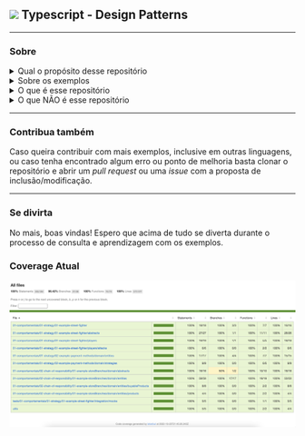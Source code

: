 ## <img src="https://cdn.worldvectorlogo.com/logos/typescript-2.svg" width="40"> Typescript - Design Patterns
---
### Sobre

<details><summary>
 Qual o propósito desse repositório </summary>
 <p>

Esse repositório tem o propósito de fornecer diversos exemplos práticos, para a comunidade _Dev_ e demais interessados, de cada um dos 23 padrões de projetos (Design Patterns) catalogados pela GoF (Gang of Four) no livro _Design Patterns Elements of Reusable Object-Oriented Software_. 

</p>
</details>

<details><summary>Sobre os exemplos</summary>
<p>

Os exemplos aqui reunidos podem ser adaptações de materiais encontrados em cursos, livros, artigos, talks, experiência profissional, dentre outros. Quando um exemplo for retirado de algum meio específico, terá recebido o devido crédito de autoria.

</p>
</details>

<details><summary>O que é esse repositório</summary>
<p>

Um guia de consulta com diversos exemplos aplicados para possibilitar o entendimento em variados contextos;

</p>
</details>

<details><summary>O que NÃO é esse repositório</summary>
<p>

Uma referência completa e absoluta sobre Design Patterns.

</p>
</details>

---

### Contribua também
Caso queira contribuir com mais exemplos, inclusive em outras linguagens, ou caso tenha encontrado algum erro ou ponto de melhoria basta clonar o repositório e abrir um _pull request_ ou uma _issue_ com a proposta de inclusão/modificação.

---
### Se divirta

No mais, boas vindas! Espero que acima de tudo se diverta durante o processo de consulta e aprendizagem com os exemplos. 

</p>


### Coverage Atual

![coverage](./ts-patterns/images/coverage-23-10-22.png)